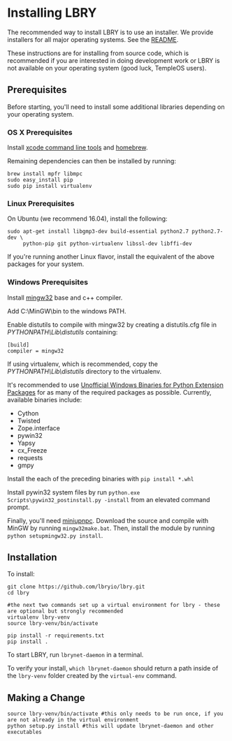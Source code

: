 # Installing LBRY

The recommended way to install LBRY is to use an installer. We provide installers for all major operating systems. See the [README](README.md).

These instructions are for installing from source code, which is recommended if you are interested in doing development work or LBRY is not available on your operating system (good luck, TempleOS users).

## Prerequisites

Before starting, you'll need to install some additional libraries depending on your operating system.

### OS X Prerequisites

Install [xcode command line tools](https://developer.xamarin.com/guides/testcloud/calabash/configuring/osx/install-xcode-command-line-tools/) and [homebrew](http://brew.sh/).

Remaining dependencies can then be installed by running:

```
brew install mpfr libmpc
sudo easy_install pip
sudo pip install virtualenv
```

### Linux Prerequisites

On Ubuntu (we recommend 16.04), install the following:

```
sudo apt-get install libgmp3-dev build-essential python2.7 python2.7-dev \
     python-pip git python-virtualenv libssl-dev libffi-dev
```

If you're running another Linux flavor, install the equivalent of the above packages for your system.

### Windows Prerequisites

Install [mingw32](http://www.mingw.org/) base and c++ compiler.

Add C:\MinGW\bin to the windows PATH.

Enable distutils to compile with mingw32 by creating a distutils.cfg file in *PYTHONPATH\Lib\distutils* containing:

```
[build]
compiler = mingw32
```

If using virtualenv, which is recommended, copy the *PYTHONPATH\Lib\distutils* directory to the virtualenv.

It's recommended to use [Unofficial Windows Binaries for Python Extension Packages](http://www.lfd.uci.edu/~gohlke/pythonlibs/) for as many of the required packages as possible.
Currently, available binaries include:
- Cython
- Twisted
- Zope.interface
- pywin32
- Yapsy
- cx_Freeze
- requests
- gmpy

Install the each of the preceding binaries with `pip install *.whl`

Install pywin32 system files by run `python.exe Scripts\pywin32_postinstall.py -install` from an elevated command prompt.

Finally, you'll need [miniupnpc](https://pypi.python.org/pypi/miniupnpc/1.9). Download the source and compile with MinGW by running `mingw32make.bat`.
Then, install the module by running `python setupmingw32.py install`.

## Installation

To install:

 ```
 git clone https://github.com/lbryio/lbry.git
 cd lbry
 
 #the next two commands set up a virtual environment for lbry - these are optional but strongly recommended
 virtualenv lbry-venv
 source lbry-venv/bin/activate
 
 pip install -r requirements.txt
 pip install .
 ```

To start LBRY, run `lbrynet-daemon` in a terminal.

To verify your install, `which lbrynet-daemon` should return a path inside of the `lbry-venv` folder created by the `virtual-env` command.

## Making a Change

```
source lbry-venv/bin/activate #this only needs to be run once, if you are not already in the virtual environment
python setup.py install #this will update lbrynet-daemon and other executables
```
